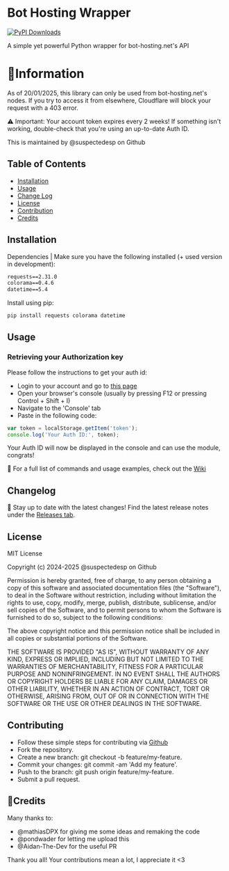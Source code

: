 # Bot Hosting Wrapper
[![PyPI Downloads](https://static.pepy.tech/badge/bot-hosting-wrapper)](https://pepy.tech/projects/bot-hosting-wrapper)

A simple yet powerful Python wrapper for bot-hosting.net's API 

# 🚀Information
As of 20/01/2025, this library can only be used from bot-hosting.net's nodes. If you try to access it from elsewhere, Cloudflare will block your request with a 403 error.

⚠️ Important: Your account token expires every 2 weeks! If something isn't working, double-check that you're using an up-to-date Auth ID.

This is maintained by @suspectedesp on Github

## Table of Contents
- [Installation](#installation)
- [Usage](#usage)
- [Change Log](#changelog)
- [License](#license)
- [Contribution](#contributing)
- [Credits](#credits)

## Installation
Dependencies | Make sure you have the following installed (+ used version in development):
```txt
requests==2.31.0
colorama==0.4.6
datetime==5.4
```
Install using pip:
```txt
pip install requests colorama datetime
```
## Usage
### Retrieving your Authorization key
Please follow the instructions to get your auth id:
- Login to your account and go to [this page](https://bot-hosting.net/panel/)
- Open your browser's console (usually by pressing F12 or pressing Control + Shift + I)
- Navigate to the 'Console' tab
- Paste in the following code:
```js
var token = localStorage.getItem('token');
console.log('Your Auth ID:', token);
```
Your Auth ID will now be displayed in the console and can use the module, congrats!

🔹 For a full list of commands and usage examples, check out the [Wiki](https://github.com/suspectedesp/bot-hosting-wrapper/wiki/Coding-Usage)

## Changelog
📢 Stay up to date with the latest changes! Find the latest release notes under the [Releases tab](https://github.com/suspectedesp/bot-hosting-wrapper/releases).

## License
MIT License

Copyright (c) 2024-2025 @suspectedesp on Github

Permission is hereby granted, free of charge, to any person obtaining a copy
of this software and associated documentation files (the "Software"), to deal
in the Software without restriction, including without limitation the rights
to use, copy, modify, merge, publish, distribute, sublicense, and/or sell
copies of the Software, and to permit persons to whom the Software is
furnished to do so, subject to the following conditions:

The above copyright notice and this permission notice shall be included in all
copies or substantial portions of the Software.

THE SOFTWARE IS PROVIDED "AS IS", WITHOUT WARRANTY OF ANY KIND, EXPRESS OR
IMPLIED, INCLUDING BUT NOT LIMITED TO THE WARRANTIES OF MERCHANTABILITY,
FITNESS FOR A PARTICULAR PURPOSE AND NONINFRINGEMENT. IN NO EVENT SHALL THE
AUTHORS OR COPYRIGHT HOLDERS BE LIABLE FOR ANY CLAIM, DAMAGES OR OTHER
LIABILITY, WHETHER IN AN ACTION OF CONTRACT, TORT OR OTHERWISE, ARISING FROM,
OUT OF OR IN CONNECTION WITH THE SOFTWARE OR THE USE OR OTHER DEALINGS IN THE
SOFTWARE.

## Contributing
- Follow these simple steps for contributing via [Github](https://github.com/suspectedesp/bot-hosting-wrapper)
- Fork the repository.
- Create a new branch: git checkout -b feature/my-feature.
- Commit your changes: git commit -am 'Add my feature'.
- Push to the branch: git push origin feature/my-feature.
- Submit a pull request.

## 💖Credits
Many thanks to:
- @mathiasDPX for giving me some ideas and remaking the code
- @pondwader for letting me upload this
- @Aidan-The-Dev for the useful PR

Thank you all! Your contributions mean a lot, I appreciate it <3

